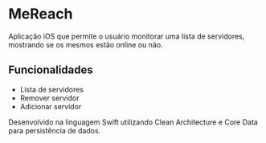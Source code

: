 # MeReach

Aplicação iOS que permite o usuário monitorar uma lista de servidores, mostrando se os
mesmos estão online ou não.

## Funcionalidades

- Lista de servidores
- Remover servidor
- Adicionar servidor

Desenvolvido na linguagem Swift utilizando Clean Architecture e Core Data para persistência de dados.



